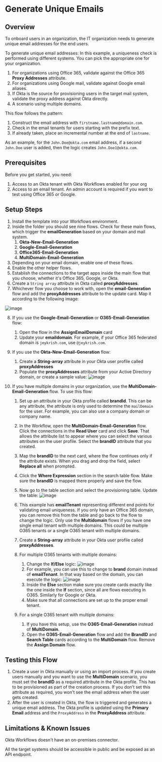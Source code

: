 # Generate Unique Emails


## Overview

To onboard users in an organization, the IT organization needs to generate unique email addresses for the end users. 
 
To generate unique email addresses: 
In this example, a uniqueness check is performed using different systems. You can pick the appropriate one for your organization.
1. For organizations using Office 365, validate against the Office 365 **Proxy Addresses** attribute.
2. For organizations using Google mail, validate against Google email aliases.
3. If Okta is the source for provisioning users in the target mail system, validate the proxy address against Okta directly.
4. A scenario using multiple domains.
    
This flow follows the pattern:
1. Construct the email address with `firstname.lastname@domain.com`.
2. Check in the email tenants for users starting with the prefix text.
3. If already taken, place an incremental number at the end of `lastname`.

As an example, for the `John.Doe@okta.com` email address, if a second `John.Doe` user is added, then the logic creates `John.Doe1@okta.com`.
    
## Prerequisites

Before you get started, you need:

1. Access to an Okta tenant with Okta Workflows enabled for your org
2. Access to an email tenant. An admin account is required if you want to test using Office 365 or Google.
           
## Setup Steps

1. Install the template into your Workflows environment.
2. Inside the folder you should see nine flows. Check for these main flows, which trigger the **emailGeneration** based on your domain and mail system. 
    1. **Okta-New-Email-Generation**
    2. **Google-Email-Generation**
    3. **Office365-Email-Generation**
    4. **MultiDomain-Email-Generation**
3. Depending on your email domain, enable one of these flows.
4. Enable the other helper flows.
5. Establish the connections to the target apps inside the main flow that you choose, whether it's Office 365, Google, or Okta.
6. Create a `String array` attribute in Okta called **proxyAddresses**.
7. Whichever flow you choose to work with, open the **email-Generation** flow and add the **proxyAddresses** attribute to the update card. Map it according to the following image:

![image](https://user-images.githubusercontent.com/14205843/91586593-74fe7780-e90a-11ea-99c0-77e2c9449cac.png)


8. If you use the **Google-Email-Generation** or **O365-Email-Generation** flow:
    1. Open the flow in the **AssignEmailDomain** card
    1. Update your **emaildomain**. For example, if your Office 365 federated domain is `jeykrish.com`, use `@jeykrish.com`. 
9. If you use the **Okta-New-Email-Generation** flow:
    1. Create a **String-array** attribute in your Okta user profile called **proxyAddresses**	
    2. Populate the **proxyAddresses** attribute from your Active Directory domain, or create a sample value:
       ![image](https://user-images.githubusercontent.com/14205843/91468480-eecd2d00-e846-11ea-800d-2014eef108ae.png)
       
10. If you have multiple domains in your organization, use the **MultiDomain-Email-Generation** flow. To use this flow:
      
    1. Set up an attribute in your Okta profile called **brandId**. This can be any attribute, the attribute is only used to determine the `mailDomain` for the user. For example, you can also use a company domain or company name.
      
    2. In the Workflow, open the **MultiDomain-Email-Generation** flow. Click the connections in the **Read User** card and click **Save**. That allows the attribute list to appear where you can select the various attributes on the user profile. Select the **brandID** attribute that you created.
      
    3. Map the **brandID** to the next card, where the flow continues only if the attribute exists. When you drag and drop the field, select **Replace all** when prompted.
      
    4. Click the **Where Expression** section in the search table flow. Make sure the **brandID** is mapped there properly and save the flow.
      
    5. Now go to the table section and select the provisioning table. Update the table:
             ![image](https://user-images.githubusercontent.com/14205843/90940864-24949080-e3c5-11ea-875e-5ba3f8415238.png)
             
    6. This example has **emailTenant** representing different end points for validating email uniqueness. If you only have an Office 365 domain, you can remove this from the table and go back to the flow to change the logic. Only use the **Multidomain** flows if you have one single email tenant with multiple domains. This could be multiple O365 tenants or a single O365 tenant with multiple domains.
      1. Create a **String-array** attribute in your Okta user profile called **proxyAddresses**. 	 
      2. For multiple O365 tenants with multiple domains:
            1. Change the **If/Else** logic:
            ![image](https://user-images.githubusercontent.com/14205843/91472543-77020100-e84c-11ea-942e-f1a1c02ac9d5.png)
            2. For example, you can use this to change to **brand** domain instead of **emailTenant**. In that way based on the domain, you can execute the logic:
            ![image](https://user-images.githubusercontent.com/14205843/91472615-939e3900-e84c-11ea-9257-8edbedba8585.png)
            3. Inside the **Else** section make sure you create cards exactly like the one inside the **If** section, since all are flows executing in O365. Similarly for Google or Okta.
            4. Make sure that all connections are set up to the proper email tenant.
      2. For a single O365 tenant with multiple domains:
            1. If you have this setup, use the **O365-Email-Generation** instead of **MultiDomain**.
            2. Open the **O365-Email-Generation** flow and add the **BrandID** and **Search Table** cards according to the **MultiDomain** flow. Remove the **Assign Domain** flow.


## Testing this Flow

1. Create a user in Okta manually or using an import process. If you create users manually and you want to use the **MultiDomain** scenario, you must set the **brandID** as a required attribute in the Okta profile. This has to be provisioned as part of the creation process. If you don't set this attribute as required, you won't see the email address when the user gets created.
2. After the user is created in Okta, the flow is triggered and generates a unique email address. The Okta profile is updated using the **Primary Email** address and the `ProxyAddress` in the **ProxyAddress** attribute.


## Limitations & Known Issues
Okta Workflows doesn't have an on-premises connector. 

All the target systems should be accessible in public and be exposed as an API endpoint.
